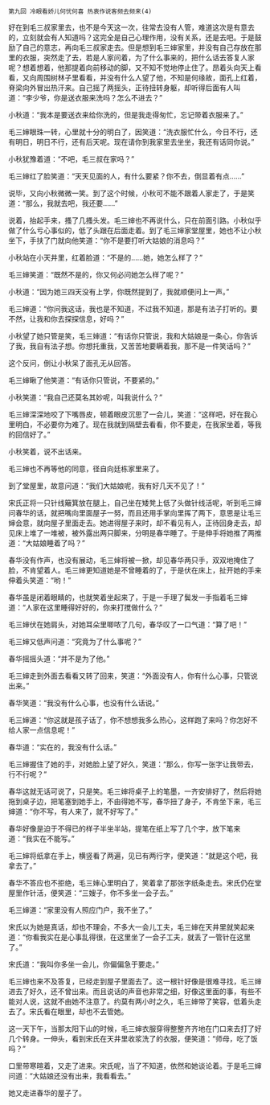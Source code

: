     第九回 冷眼看娇儿何忧何喜 热衷作说客频去频来(4) 

   好在到毛三叔家里去，也不是今天这一次，往常去没有人管，难道这次是有意去的，立刻就会有人知道吗？这完全是自己心理作用，没有关系，还是去吧。于是鼓励了自己的意志，再向毛三叔家走去。但是想到毛三婶家里，并没有自己存放在那里的衣服，突然走了去，若是人家问着，为了什么事来的，把什么话去答复人家呢？想着想着，他那提着向前移动的脚，又不知不觉地停止住了。昂着头向天上看看，又向周围树林子里看看，并没有什么人望了他，不知是何缘故，面孔上红着，脊梁向外冒出热汗来。自己摇了两摇头，正待扭转身躯，却听得后面有人叫道：“李少爷，你是送衣服来洗吗？怎么不进去？”

   小秋道：“我本是要送衣来给你洗的，但是我走得匆忙，忘记带着衣服来了。”

   毛三婶眼珠一转，心里就十分的明白了，因笑道：“洗衣服忙什么，今日不行，还有明日，明日不行，还有后天呢。现在请你到我家里去坐坐，我还有话同你说。”

   小秋犹豫着道：“不吧，毛三叔在家吗？”

   毛三婶红了脸笑道：“天天见面的人，有什么要紧？你不去，倒显着有点……”

   说毕，又向小秋微微一笑。到了这个时候，小秋可不能不跟着人家走了，于是笑道：“那么，我就去吧，我还要……”

   说着，抬起手来，搔了几搔头发。毛三婶也不再说什么，只在前面引路。小秋似乎做了什么亏心事似的，低了头跟在后面走着。到了毛三婶家堂屋里，她也不让小秋坐下，手扶了门就向他笑道：“你不是要打听大姑娘的消息吗？”

   小秋站在小天井里，红着脸道：“不是的……她，她怎么样了？”

   毛三婶笑道：“既然不是的，你又何必问她怎么样了呢？”

   小秋道：“因为她三四天没有上学，你既然提到了，我就顺便问上一声。”

   毛三婶道：“你问我这话，我也是不知道，不过我不知道，那是有法子打听的。要不然，让我和你去探探信息，好吗？”

   小秋望了她只管是笑，毛三婶道：“有话你只管说，我和大姑娘是一条心，你告诉了我，我自有法子想。你想托重我，又苦苦地要瞒着我，那不是一件笑话吗？”

   这个反问，倒让小秋呆了面孔无从回答。

   毛三婶瞅了他笑道：“有话你只管说，不要紧的。”

   小秋笑道：“我自己还莫名其妙呢，叫我说什么？”

   毛三婶深深地咬了下嘴唇皮，顿着眼皮沉思了一会儿，笑道：“这样吧，好在我心里明白，不必要你为难了。现在我就到隔壁去看看，你不要走，在我家坐着，等我的回信好了。”

   小秋笑着，说不出话来。

   毛三婶也不再等他的同意，径自向廷栋家里来了。

   到了堂屋里，故意问道：“我们大姑娘呢，我有好几天不见了！”

   宋氏正将一只针线簸箕放在腿上，自己坐在矮凳上低了头做针线活呢，听到毛三婶问春华的话，就把嘴向里面屋子一努，而且还用手掌向里挥了两下，意思是让毛三婶会意，就向屋子里面走去。她进得屋子来时，却不看见有人，正待回身走去，却见床上堆了一堆被，被外露出两只脚来，分明是春华睡了。于是伸手将她推了两推道：“大姑娘睡着了吗？”

   春华没有作声，也没有展动，毛三婶将被一掀，却见春华两只手，双双地掩住了脸，不肯望着人。毛三婶更知道她是不曾睡着的了，于是伏在床上，扯开她的手来伸着头笑道：“哟！”

   春华虽是闭着眼睛的，也就笑着坐起来了，于是一手理了鬓发一手指着毛三婶道：“人家在这里睡得好好的，你来打搅做什么？”

   毛三婶伏在她肩头，对她耳朵里唧哝了几句，春华叹了一口气道：“算了吧！”

   毛三婶又低声问道：“究竟为了什么事呢？”

   春华摇摇头道：“并不是为了他。”

   毛三婶走到外面去看看又转了回来，笑道：“外面没有人，你有什么心事，只管说出来。”

   春华笑道：“我没有什么心事，也没有什么话说。”

   毛三婶道：“你这就是孩子话了，你不想想我多么热心，这样跑了来吗？你怎好不给人家一点信息呢！”

   春华道：“实在的，我没有什么话。”

   毛三婶握住了她的手，对她脸上望了好久，笑道：“那么，你写一张字让我带去，行不行呢？”

   春华这就无话可说了，只是笑。毛三婶将桌子上的笔墨，一齐安排好了，然后将她拖到桌子边，把笔塞到她手上，不由得她不写，春华扭了身子，不肯坐下来，毛三婶道：“你不写，有人来了，就不好写了。”

   春华好像是迫于不得已的样子半坐半站，提笔在纸上写了几个字，放下笔来道：“我实在不能写。”

   毛三婶将纸拿在手上，横竖看了两遍，见已有两行字，便笑道：“就是这个吧，我拿去了。”

   春华不答应也不拒绝，毛三婶心里明白了，笑着拿了那张字纸条走去。宋氏仍在堂屋里作针活，便笑道：“三嫂子，你不多坐一会子去。”

   毛三婶道：“家里没有人照应门户，我不坐了。”

   宋氏以为她是真话，却也不理会，不多大一会儿工夫，毛三婶在天井里就笑起来道：“你看我实在是心事乱得很，在这里坐了一会子工夫，就丢了一管针在这里了。”

   宋氏道：“我叫你多坐一会儿，你偏偏急于要走。”

   毛三婶也来不及答复，已经走到屋子里面去了。这一根针好像是很难寻找，毛三婶进去了好久，还不曾出来。而且说话的声音也非常之细，好像这里面的事，有些不能对人说，这就不由她不注意了。约莫有两小时之久，毛三婶带了笑容，低着头走去了。宋氏看在眼里，却也不去管她。

   这一天下午，当那太阳下山的时候，毛三婶衣服穿得整整齐齐地在门口来去打了好几个转身。一伸头，看到宋氏在天井里收浆洗了的衣服，便笑道：“师母，吃了饭吗？”

   口里带寒暄着，又走了进来。宋氏呢，当了不知道，依然和她谈论着。于是毛三婶问道：“大姑娘还没有出来，我看看去。”

   她又走进春华的屋子了。

